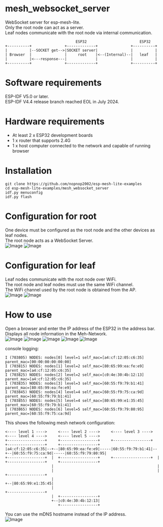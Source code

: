 # mesh_websocket_server
WebSocket server for esp-mesh-lite.   
Only the root node can act as a server.   
Leaf nodes communicate with the root node via internal communication.   
```
                                ESP32                        ESP32
+----------+               +-------------+               +----------+
|          |--SOCKET get-->|SOCKET server|               |          |
| Browser  |               |     root    |<--(Internal)--|   leaf   |
|          |<---response---|             |               |          |
+----------+               +-------------+               +----------+
```

# Software requirements
ESP-IDF V5.0 or later.   
ESP-IDF V4.4 release branch reached EOL in July 2024.   

# Hardware requirements
- At least 2 x ESP32 development boards
- 1 x router that supports 2.4G
- 1 x host computer connected to the network and capable of running browser

# Installation
```
git clone https://github.com/nopnop2002/esp-mesh-lite-examples
cd esp-mesh-lite-examples/mesh_websocket_server
idf.py menuconfig
idf.py flash
```

# Configuration for root   
One device must be configured as the root node and the other devices as leaf nodes.   
The root node acts as a WebSocket Server.   
![Image](https://github.com/user-attachments/assets/a1fcd3b5-e19b-4098-b504-4187ea2188fc)
![Image](https://github.com/user-attachments/assets/dc497f42-0683-458e-a5f7-221631145efe)

# Configuration for leaf   
Leaf nodes communicate with the root node over WiFi.   
The root node and leaf nodes must use the same WiFi channel.   
The WiFi channel used by the root node is obtained from the AP.   
![Image](https://github.com/user-attachments/assets/d59920b5-57af-4434-aa9b-ebd6c60d4143)
![Image](https://github.com/user-attachments/assets/9b523ac1-d62c-473f-864d-56cf2d70ccf2)

# How to use
Open a browser and enter the IP address of the ESP32 in the address bar.   
Displays all node information in the Meh-Network.   
![Image](https://github.com/user-attachments/assets/d417abaa-0884-4a98-b07a-79ac03d33a9d)
![Image](https://github.com/user-attachments/assets/a50b74fd-7fcd-4048-94a5-d2c097a580ba)
![Image](https://github.com/user-attachments/assets/c0bfc630-31a5-4272-b8b9-628e267e07e0)
![Image](https://github.com/user-attachments/assets/821abce2-f542-4380-886a-5de3ab6d9daf)
![Image](https://github.com/user-attachments/assets/91bf29a5-3bbe-4803-bd6e-d45e7a35cba9)


console logging:
```
I (703805) NODES: nodes[0] level=1 self_mac=[a4:cf:12:05:c6:35] parent_mac=[00:00:00:00:00:00]
I (703815) NODES: nodes[1] level=2 self_mac=[80:65:99:ea:fe:e9] parent_mac=[a4:cf:12:05:c6:35]
I (703825) NODES: nodes[2] level=2 self_mac=[c0:4e:30:4b:12:13] parent_mac=[a4:cf:12:05:c6:35]
I (703835) NODES: nodes[3] level=3 self_mac=[60:55:f9:79:b1:41] parent_mac=[80:65:99:ea:fe:e9]
I (703845) NODES: nodes[4] level=4 self_mac=[60:55:f9:75:ca:9d] parent_mac=[60:55:f9:79:b1:41]
I (703855) NODES: nodes[5] level=4 self_mac=[80:65:99:e1:35:45] parent_mac=[60:55:f9:79:b1:41]
I (703865) NODES: nodes[6] level=5 self_mac=[60:55:f9:79:80:95] parent_mac=[60:55:f9:75:ca:9d]
```

This shows the following mesh network configuration:
```
<---- level 1 ---->     <---- level 2 ---->     <---- level 3 ---->     <---- level 4 ---->     <---- level 5 ---->
+-----------------+     +-----------------+     +-----------------+     +-----------------+     +-----------------+
|a4:cf:12:05:c6:35|--+--|80:65:99:ea:fe:e9|-----|60:55:f9:79:b1:41|--+--|60:55:f9:75:ca:9d|-----|60:55:f9:79:80:95|
+-----------------+  |  +-----------------+     +-----------------+  |  +-----------------+     +-----------------+
                     |                                               |
                     |                                               |  +-----------------+
                     |                                               +--|80:65:99:e1:35:45|
                     |                                                  +-----------------+
                     |  +-----------------+
                     +--|c0:4e:30:4b:12:13|
                        +-----------------+
```

You can use the mDNS hostname instead of the IP address.   
![Image](https://github.com/user-attachments/assets/b188cbfb-16e7-4cdc-8822-b0055c543add)
